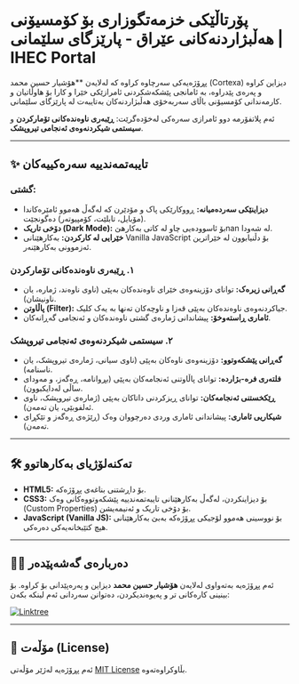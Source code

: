 # پۆرتاڵێکی خزمەتگوزاری بۆ کۆمسیۆنی هەڵبژاردنەکانی عێراق - پارێزگای سلێمانی |  IHEC Portal

پڕۆژەیەکی سەرچاوە کراوە کە لەلایەن **هۆشیار حسین محمد (Cortexa) دیزاین کراوە و پەرەی پێدراوە، بە ئامانجی پێشکەشکردنی ئامرازێکی خێرا و کارا بۆ هاوڵاتیان و کارمەندانی کۆمسیۆنی باڵای سەربەخۆی هەڵبژاردنەکان بەتایبەت لە پارێزگای سلێمانی.

ئەم پلاتفۆرمە دوو ئامرازی سەرەکی لەخۆدەگرێت: **ڕێبەری ناوەندەکانی تۆمارکردن** و **سیستمی شیکردنەوەی ئەنجامی تیروپشک**.

---

## ✨ تایبەتمەندییە سەرەکییەکان

### گشتی:
*   **دیزاینێکی سەردەمیانە:** ڕووکارێکی پاک و مۆدێرن کە لەگەڵ هەموو ئامێرەکاندا (مۆبایل، تابلێت، کۆمپیوتەر) دەگونجێت.
*   **دۆخی تاریک (Dark Mode):** بۆ ئاسوودەیی چاو لە کاتی بەکارهێnan لە شەودا.
*   **خێرایی لە کارکردن:** بەکارهێنانی Vanilla JavaScript بۆ دڵنیابوون لە خێراترین ئەزموونی بەکارهێنەر.

### ١. ڕێبەری ناوەندەکانی تۆمارکردن
*   **گەڕانی زیرەک:** توانای دۆزینەوەی خێرای ناوەندەکان بەپێی (ناوی ناوەند، ژمارە، یان ناونیشان).
*   **پاڵاوتن (Filter):** جیاکردنەوەی ناوەندەکان بەپێی قەزا و ناوچەکان تەنها بە یەک کلیک.
*   **ئاماری ڕاستەوخۆ:** پیشاندانی ژمارەی گشتی ناوەندەکان و ئەنجامی گەڕانەکان.

### ٢. سیستمی شیکردنەوەی ئەنجامی تیروپشک
*   **گەڕانی پێشکەوتوو:** دۆزینەوەی ناوەکان بەپێی (ناوی سیانی، ژمارەی تیروپشک، یان ناسنامە).
*   **فلتەری فرە-بژاردە:** توانای پاڵاوتنی ئەنجامەکان بەپێی (بڕوانامە، ڕەگەز، و مەودای ساڵی لەدایکبوون).
*   **ڕێکخستنی ئەنجامەکان:** توانای ڕیزکردنی داتاکان بەپێی (ژمارەی تیروپشک، ناوی ئەلفوبێی، یان تەمەن).
*   **شیکاریی ئاماری:** پیشاندانی ئاماری وردی دەرچووان وەک (ڕێژەی ڕەگەز و تێکڕای تەمەن).

---

## 🛠️ تەکنەلۆژیای بەکارهاتوو
*   **HTML5:** بۆ داڕشتنی بناغەی پڕۆژەکە.
*   **CSS3:** بۆ دیزاینکردن، لەگەڵ بەکارهێنانی تایبەتمەندییە پێشکەوتووەکانی وەک (Custom Properties) بۆ دۆخی تاریک و ئەنیمەیشن.
*   **JavaScript (Vanilla JS):** بۆ نووسینی هەموو لۆجیکی پڕۆژەکە بەبێ بەکارهێنانی هیچ کتێبخانەیەکی دەرەکی.

---

## 👨‍💻 دەربارەی گەشەپێدەر
ئەم پڕۆژەیە بەتەواوی لەلایەن **هۆشیار حسین محمد** دیزاین و پەرەپێدانی بۆ کراوە. بۆ بینینی کارەکانی تر و پەیوەندیکردن، دەتوانن سەردانی ئەم لینکە بکەن:

[![Linktree](https://img.shields.io/badge/Linktree-Cortexa-blue?style=for-the-badge&logo=linktree)](https://linkbio.co/HoshyarHussein)

---

## 📄 مۆڵەت (License)
ئەم پڕۆژەیە لەژێر مۆڵەتی [MIT License](./LICENSE) بڵاوکراوەتەوە.
